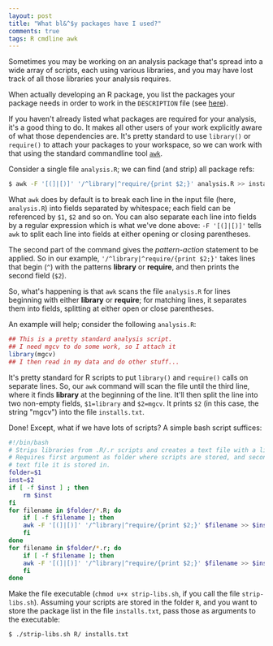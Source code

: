 ```yaml
---
layout: post
title: "What bl&^$y packages have I used?"
comments: true
tags: R cmdline awk
---
```


Sometimes you may be working on an analysis package that's spread into a wide array of scripts, each using various libraries, and you may have lost track of all those libraries your analysis requires.

When actually developing an R package, you list the packages your package needs in order to work in the `DESCRIPTION` file (see [here](http://r-pkgs.had.co.nz/description.html#dependencies)).

If you haven't already listed what packages are required for your analysis, it's a good thing to do. It makes all other users of your work explicitly aware of what those dependencies are. It's pretty standard to use `library()` or `require()` to attach your packages to your workspace, so we can work with that using the standard commandline tool [`awk`](https://en.wikipedia.org/wiki/AWK).

Consider a single file `analysis.R`; we can find (and strip) all package refs:

```bash
$ awk -F '[(]|[)]' '/^library|^require/{print $2;}' analysis.R >> installs.txt
```

What `awk` does by default is to break each line in the input file (here, `analysis.R`) into fields separated by whitespace; each field can be referenced by `$1`, `$2` and so on. You can also separate each line into fields by a regular expression which is what we've done above: `-F '[(]|[)]'` tells `awk` to split each line into fields at either opening or closing parentheses.

The second part of the command gives the *pattern-action* statement to be applied. So in our example, `'/^library|^require/{print $2;}'` takes lines that begin (`^`) with the patterns **library** or **require**, and then prints the second field (`$2`).

So, what's happening is that `awk` scans the file `analysis.R` for lines beginning with either **library** or **require**; for matching lines, it separates them into fields, splitting at either open or close parentheses.

An example will help; consider the following `analysis.R`:

```R
## This is a pretty standard analysis script.
## I need mgcv to do some work, so I attach it
library(mgcv)
## I then read in my data and do other stuff...
```

It's pretty standard for R scripts to put `library()` and `require()` calls on separate lines. So, our `awk` command will scan the file until the third line, where it finds **library** at the beginning of the line. It'll then split the line into two non-empty fields, `$1=library` and `$2=mgcv`. It prints `$2` (in this case, the string "mgcv") into the file `installs.txt`.

Done! Except, what if we have lots of scripts? A simple bash script suffices:

```bash
#!/bin/bash
# Strips libraries from .R/.r scripts and creates a text file with a list of them.
# Requires first argument as folder where scripts are stored, and second as the
# text file it is stored in.
folder=$1
inst=$2
if [ -f $inst ] ; then
    rm $inst
fi
for filename in $folder/*.R; do
    if [ -f $filename ]; then
	awk -F '[(]|[)]' '/^library|^require/{print $2;}' $filename >> $inst
    fi
done
for filename in $folder/*.r; do
    if [ -f $filename ]; then
	awk -F '[(]|[)]' '/^library|^require/{print $2;}' $filename >> $inst
    fi
done
```

Make the file executable (`chmod u+x strip-libs.sh`, if you call the file `strip-libs.sh`). Assuming your scripts are stored in the folder `R`, and you want to store the package list in the file `installs.txt`, pass those as arguments to the executable:

```bash
$ ./strip-libs.sh R/ installs.txt
```
